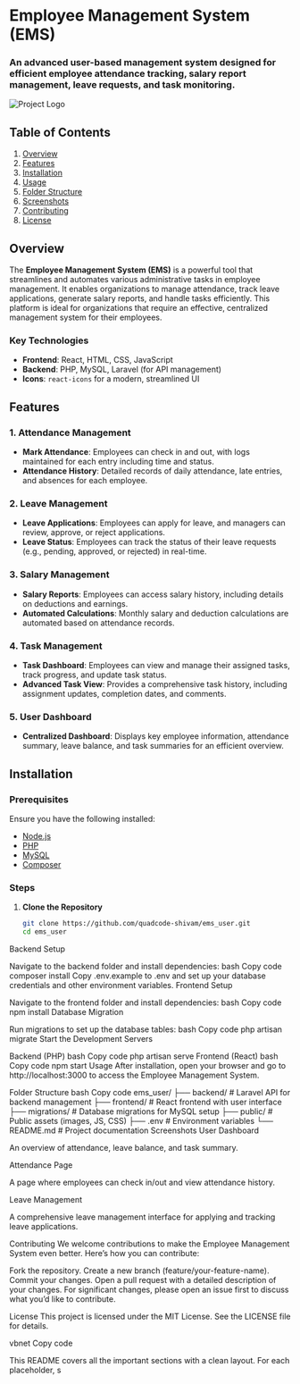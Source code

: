 # Employee Management System (EMS)

### An advanced user-based management system designed for efficient employee attendance tracking, salary report management, leave requests, and task monitoring.

![Project Logo](link-to-your-logo-image) <!-- Add your logo here -->

## Table of Contents
1. [Overview](#overview)
2. [Features](#features)
3. [Installation](#installation)
4. [Usage](#usage)
5. [Folder Structure](#folder-structure)
6. [Screenshots](#screenshots)
7. [Contributing](#contributing)
8. [License](#license)

## Overview

The **Employee Management System (EMS)** is a powerful tool that streamlines and automates various administrative tasks in employee management. It enables organizations to manage attendance, track leave applications, generate salary reports, and handle tasks efficiently. This platform is ideal for organizations that require an effective, centralized management system for their employees.

### Key Technologies
- **Frontend**: React, HTML, CSS, JavaScript
- **Backend**: PHP, MySQL, Laravel (for API management)
- **Icons**: `react-icons` for a modern, streamlined UI

## Features

### 1. Attendance Management
   - **Mark Attendance**: Employees can check in and out, with logs maintained for each entry including time and status.
   - **Attendance History**: Detailed records of daily attendance, late entries, and absences for each employee.

### 2. Leave Management
   - **Leave Applications**: Employees can apply for leave, and managers can review, approve, or reject applications.
   - **Leave Status**: Employees can track the status of their leave requests (e.g., pending, approved, or rejected) in real-time.

### 3. Salary Management
   - **Salary Reports**: Employees can access salary history, including details on deductions and earnings.
   - **Automated Calculations**: Monthly salary and deduction calculations are automated based on attendance records.

### 4. Task Management
   - **Task Dashboard**: Employees can view and manage their assigned tasks, track progress, and update task status.
   - **Advanced Task View**: Provides a comprehensive task history, including assignment updates, completion dates, and comments.

### 5. User Dashboard
   - **Centralized Dashboard**: Displays key employee information, attendance summary, leave balance, and task summaries for an efficient overview.

## Installation

### Prerequisites
Ensure you have the following installed:
- [Node.js](https://nodejs.org/)
- [PHP](https://www.php.net/)
- [MySQL](https://www.mysql.com/)
- [Composer](https://getcomposer.org/)

### Steps
1. **Clone the Repository**
   ```bash
   git clone https://github.com/quadcode-shivam/ems_user.git
   cd ems_user
Backend Setup

Navigate to the backend folder and install dependencies:
bash
Copy code
composer install
Copy .env.example to .env and set up your database credentials and other environment variables.
Frontend Setup

Navigate to the frontend folder and install dependencies:
bash
Copy code
npm install
Database Migration

Run migrations to set up the database tables:
bash
Copy code
php artisan migrate
Start the Development Servers

Backend (PHP)
bash
Copy code
php artisan serve
Frontend (React)
bash
Copy code
npm start
Usage
After installation, open your browser and go to http://localhost:3000 to access the Employee Management System.

Folder Structure
bash
Copy code
ems_user/
├── backend/                # Laravel API for backend management
├── frontend/               # React frontend with user interface
├── migrations/             # Database migrations for MySQL setup
├── public/                 # Public assets (images, JS, CSS)
├── .env                    # Environment variables
└── README.md               # Project documentation
Screenshots
User Dashboard

An overview of attendance, leave balance, and task summary.

Attendance Page

A page where employees can check in/out and view attendance history.

Leave Management

A comprehensive leave management interface for applying and tracking leave applications.

Contributing
We welcome contributions to make the Employee Management System even better. Here’s how you can contribute:

Fork the repository.
Create a new branch (feature/your-feature-name).
Commit your changes.
Open a pull request with a detailed description of your changes.
For significant changes, please open an issue first to discuss what you’d like to contribute.

License
This project is licensed under the MIT License. See the LICENSE file for details.

vbnet
Copy code

This README covers all the important sections with a clean layout. For each placeholder, s
